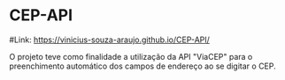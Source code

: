 # CEP-API
#Link: https://vinicius-souza-araujo.github.io/CEP-API/

O projeto teve como finalidade a utilização da API "ViaCEP" para o preenchimento automático dos campos de endereço ao se digitar o CEP.
